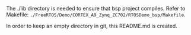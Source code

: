The ./lib directory is needed to ensure that bsp project compiles. Refer to
Makefile: `./FreeRTOS/Demo/CORTEX_A9_Zynq_ZC702/RTOSDemo_bsp/Makefile`.

In order to keep an empty directory in git, this README.md is created.

